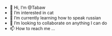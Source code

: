 - 👋 Hi, I’m @Tabaw
- 👀 I’m interested in cat
- 🌱 I’m currently learning how to speak russian
- 💞️ I’m looking to collaborate on anything I can do
- 📫 How to reach me ...

<!---
Tabaw/Tabaw is a ✨ special ✨ repository because its `README.md` (this file) appears on your GitHub profile.
You can click the Preview link to take a look at your changes.
--->
